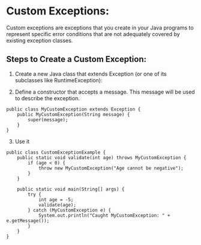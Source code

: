 # Custom Exceptions:
Custom exceptions are exceptions that you create in your Java programs to represent specific error conditions that are not adequately covered by existing exception classes. 

## Steps to Create a Custom Exception:

1. Create a new Java class that extends Exception (or one of its subclasses like RuntimeException):

2. Define a constructor that accepts a message. This message will be used to describe the exception.
```
public class MyCustomException extends Exception {
    public MyCustomException(String message) {
        super(message);
    }
}
```
3. Use it
```
public class CustomExceptionExample {
    public static void validate(int age) throws MyCustomException {
        if (age < 0) {
            throw new MyCustomException("Age cannot be negative");
        }
    }

    public static void main(String[] args) {
        try {
            int age = -5;
            validate(age);
        } catch (MyCustomException e) {
            System.out.println("Caught MyCustomException: " + e.getMessage());
        }
    }
}
```
